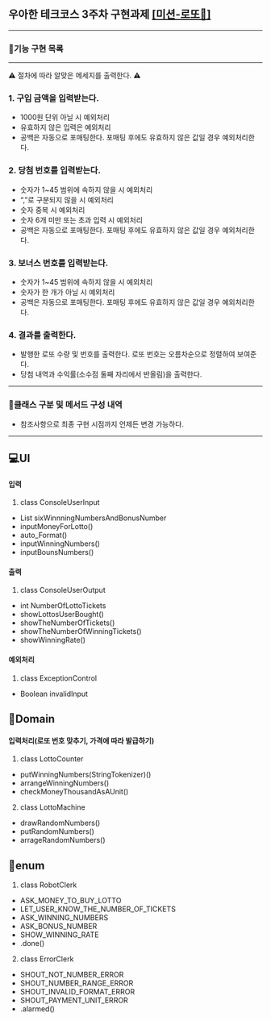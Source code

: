 ## 우아한 테크코스 3주차 구현과제 [[미션-로또💸]](https://github.com/woowacourse-precourse/java-lotto) 
***
### 🚀기능 구현 목록
***

⚠️ 절차에 따라 알맞은 메세지를 출력한다. ⚠️

### 1. 구입 금액을 입력받는다.
- 1000원 단위 아닐 시 예외처리
- 유효하지 않은 입력은 예외처리
- 공백은 자동으로 포매팅한다. 포매팅 후에도 유효하지 않은 값일 경우 예외처리한다.

### 2. 당첨 번호를 입력받는다.
- 숫자가 1~45 범위에 속하지 않을 시 예외처리
- “,”로 구분되지 않을 시 예외처리 
- 숫자 중복 시 예외처리
- 숫자 6개 미만 또는 초과 입력 시 예외처리 
- 공백은 자동으로 포매팅한다. 포매팅 후에도 유효하지 않은 값일 경우 예외처리한다.

### 3. 보너스 번호를 입력받는다.
- 숫자가 1~45 범위에 속하지 않을 시 예외처리
- 숫자가 한 개가 아닐 시 예외처리
- 공백은 자동으로 포매팅한다. 포매팅 후에도 유효하지 않은 값일 경우 예외처리한다.

### 4. 결과를 출력한다.
- 발행한 로또 수량 및 번호를 출력한다. 로또 번호는 오름차순으로 정렬하여 보여준다.
- 당첨 내역과 수익률(소수점 둘째 자리에서 반올림)을 출력한다.

***
### 🎨클래스 구분 및 메서드 구성 내역
- 참조사항으로 최종 구현 시점까지 언제든 변경 가능하다.
***

## 💻UI
#### 입력
1. class ConsoleUserInput
- List sixWinnningNumbersAndBonusNumber
- inputMoneyForLotto()
- auto_Format()
- inputWinningNumbers()
- inputBounsNumbers()
#### 출력
1. class ConsoleUserOutput
* int NumberOfLottoTickets
* showLottosUserBought()
* showTheNumberOfTickets()
* showTheNumberOfWinningTickets()
* showWinningRate()
#### 예외처리
1. class ExceptionControl
* Boolean invalidInput


## 🎰Domain
#### 입력처리(로또 번호 맞추기, 가격에 따라 발급하기)
1. class LottoCounter
- putWinningNumbers(StringTokenizer)()
- arrangeWinningNumbers()
- checkMoneyThousandAsAUnit()

2. class LottoMachine
- drawRandomNumbers()
- putRandomNumbers()
- arrageRandomNumbers()



## 🤖enum
1. class RobotClerk
- ASK_MONEY_TO_BUY_LOTTO
- LET_USER_KNOW_THE_NUMBER_OF_TICKETS
- ASK_WINNING_NUMBERS
- ASK_BONUS_NUMBER
- SHOW_WINNING_RATE
- .done()


2. class ErrorClerk
- SHOUT_NOT_NUMBER_ERROR
- SHOUT_NUMBER_RANGE_ERROR
- SHOUT_INVALID_FORMAT_ERROR
- SHOUT_PAYMENT_UNIT_ERROR
- .alarmed() 
